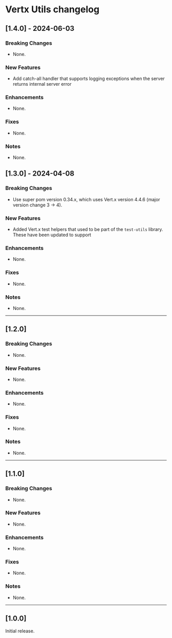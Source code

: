 # Vertx Utils changelog
## [1.4.0] - 2024-06-03
### Breaking Changes
* None.

### New Features
* Add catch-all handler that supports logging exceptions when the server returns internal server error

### Enhancements
* None.

### Fixes
* None.

### Notes
* None.


## [1.3.0] - 2024-04-08

### Breaking Changes
* Use super pom version 0.34.x, which uses Vert.x version 4.4.6 (major version change 3 &rarr; 4).

### New Features
* Added Vert.x test helpers that used to be part of the `test-utils` library. These have been updated to support

### Enhancements
* None.

### Fixes
* None.

### Notes
* None.

---

## [1.2.0]

### Breaking Changes
* None.

### New Features
* None.

### Enhancements
* None.

### Fixes
* None.

### Notes
* None.

---

## [1.1.0]

### Breaking Changes
* None.

### New Features
* None.

### Enhancements
* None.

### Fixes
* None.

### Notes
* None.

---

## [1.0.0]

Initial release.
